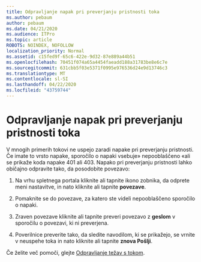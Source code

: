```yaml
---
title: Odpravljanje napak pri preverjanju pristnosti toka
ms.author: pebaum
author: pebaum
ms.date: 04/21/2020
ms.audience: ITPro
ms.topic: article
ROBOTS: NOINDEX, NOFOLLOW
localization_priority: Normal
ms.assetid: c15fed9f-65c6-422e-9d32-87e889a44b51
ms.openlocfilehash: 70451f074a65a4454faeadd188a31783be8e6c7e
ms.sourcegitcommit: 631cbb5f03e5371f0995e976536d24e9d13746c3
ms.translationtype: MT
ms.contentlocale: sl-SI
ms.lasthandoff: 04/22/2020
ms.locfileid: "43759744"
---
```

# <a name="troubleshoot-flow-authentication-errors"></a>Odpravljanje napak pri preverjanju pristnosti toka

V mnogih primerih tokovi ne uspejo zaradi napake pri preverjanju pristnosti. Če imate to vrsto napake, sporočilo o napaki vsebuje» nepooblaščeno «ali se prikaže koda napake 401 ali 403. Napako pri preverjanju pristnosti lahko običajno odpravite tako, da posodobite povezavo:
  
1. Na vrhu spletnega portala kliknite ali tapnite ikono zobnika, da odprete meni nastavitve, in nato kliknite ali tapnite **povezave**.
    
2. Pomaknite se do povezave, za katero ste videli nepooblaščeno sporočilo o napaki.
    
3. Zraven povezave kliknite ali tapnite preveri povezavo z **geslom** v sporočilu o povezavi, ki ni preverjena. 
    
4. Poverilnice preverite tako, da sledite navodilom, ki se prikažejo, se vrnite v neuspehe toka in nato kliknite ali tapnite **znova Pošlji**.
    
Če želite več pomoči, glejte [Odpravljanje težav s tokom](https://go.microsoft.com/fwlink/?linkid=872110).
  


